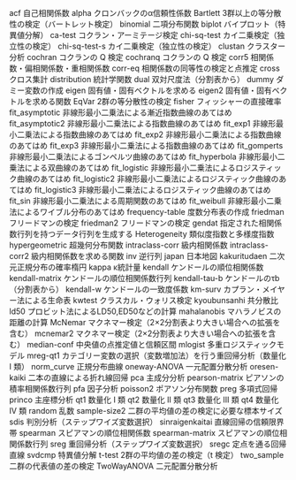 acf		自己相関係数
alpha		クロンバックのα信頼性係数
Bartlett	3群以上の等分散性の検定（バートレット検定）
binomial	二項分布関数
biplot		バイプロット（特異値分解）
ca-test		コクラン・アーミテージ検定
chi-sq-test	カイ二乗検定（独立性の検定）
chi-sq-test-s	カイ二乗検定（独立性の検定）
clustan		クラスター分析
cochran		コクランの Q 検定
cochranq	コクランの Q 検定
corr5		相関係数・偏相関係数・重相関係数
corr-eq		相関係数の同等性の検定と点推定
cross		クロス集計
distribution	統計学関数
dual		双対尺度法（分割表から）
dummy		ダミー変数の作成
eigen		固有値・固有ベクトルを求める
eigen2		固有値・固有ベクトルを求める関数
EqVar		2群の等分散性の検定
fisher		フィッシャーの直接確率
fit_asymptotic	非線形最小二乗法による漸近指数曲線のあてはめ
fit_asymptotic2	非線形最小二乗法による指数曲線のあてはめ
fit_exp1	非線形最小二乗法による指数曲線のあてはめ
fit_exp2	非線形最小二乗法による指数曲線のあてはめ
fit_exp3	非線形最小二乗法による指数曲線のあてはめ
fit_gomperts	非線形最小二乗法によるゴンペルツ曲線のあてはめ
fit_hyperbola	非線形最小二乗法による双曲線のあてはめ
fit_logistic	非線形最小二乗法によるロジスティック曲線のあてはめ
fit_logistic2	非線形最小二乗法によるロジスティック曲線のあてはめ
fit_logistic3	非線形最小二乗法によるロジスティック曲線のあてはめ
fit_sin		非線形最小二乗法による周期関数のあてはめ
fit_weibull	非線形最小二乗法によるワイブル分布のあてはめ
frequency-table	度数分布表の作成
friedman	フリードマンの検定
friedman2	フリードマンの検定
gendat		指定された相関係数行列を持つデータ行列を生成する
Heterogeneity	類似度指数と多様度指数
hypergeometric	超幾何分布関数
intraclass-corr	級内相関係数
intraclass-corr2	級内相関係数を求める関数
inv			逆行列
japan		日本地図
kakuritudaen	二次元正規分布の確率楕円
kappa		κ統計量
kendall		ケンドールの順位相関係数
kendall-matrix	ケンドールの順位相関係数行列
kendall-tau-b	ケンドールのτb（分割表から）
kendall-w	ケンドールの一致度係数
km-surv		カプラン・メイヤー法による生命表
kwtest		クラスカル・ウォリス検定
kyoubunsanhi	共分散比
ld50		プロビット法によるLD50,ED50などの計算
mahalanobis	マハラノビスの距離の計算
McNemar		マクネマー検定（2×2分割表より大きい場合への拡張を含む）
mcnemar2	マクネマー検定（2×2分割表より大きい場合への拡張を含む）
median-conf	中央値の点推定値と信頼区間
mlogist		多重ロジスティックモデル
mreg-qt1	カテゴリー変数の選択（変数増加法）を行う重回帰分析（数量化 I 類）
norm_curve	正規分布曲線
oneway-ANOVA	一元配置分散分析
oresen-kaiki	二本の直線による折れ線回帰
pca		主成分分析
pearson-matrix	ピアソンの積率相関係数行列
pfa		因子分析
poisson2	ポアソン分布関数
preg		多項式回帰
princo		主座標分析
qt1		数量化 I 類
qt2		数量化 II 類
qt3		数量化 III 類
qt4		数量化 IV 類
random		乱数
sample-size2	二群の平均値の差の検定に必要な標本サイズ
sdis		判別分析（ステップワイズ変数選択）
sinraigenkaitai	直線回帰の信頼限界帯
spearman	スピアマンの順位相関係数
spearman-matrix	スピアマンの順位相関係数行列
sreg		重回帰分析（ステップワイズ変数選択）
sregc		定点を通る回帰直線
svdcmp		特異値分解
t-test		2群の平均値の差の検定（t 検定）
two_sample	二群の代表値の差の検定
TwoWayANOVA	二元配置分散分析







